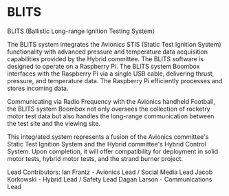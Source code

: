# BLITS

BLITS (Ballistic Long-range Ignition Testing System)

The BLITS system integrates the Avionics STIS (Static Test Ignition System) functionality with advanced pressure and temperature data acquisition capabilities provided by the Hybrid committee. The BLITS software is designed to operate on a Raspberry Pi. The BLITS system Boombox interfaces with the Raspberry Pi via a single USB cable, delivering thrust, pressure, and temperature data. The Raspberry Pi efficiently processes and stores incoming data.

Communicating via Radio Frequency with the Avionics handheld Football, the BLITS system Boombox not only oversees the collection of rocketry motor test data but also handles the long-range communication between the test site and the viewing site.

This integrated system represents a fusion of the Avionics committee's Static Test Ignition System and the Hybrid committee's Hybrid Control System. Upon completion, it will offer compatibility for deployment in solid motor tests, hybrid motor tests, and the strand burner project.


Lead Contributors:
Ian Frantz       - Avionics Lead / Social Media Lead
Jacob Korkowski  - Hybrid Lead / Safety Lead
Dagan Larson     - Communications Lead

